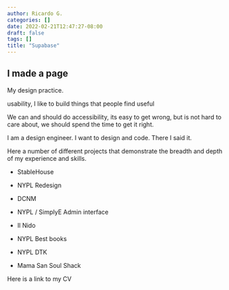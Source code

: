 ```yaml
---
author: Ricardo G.
categories: []
date: 2022-02-21T12:47:27-08:00
draft: false
tags: []
title: "Supabase"
---
```

## I made a page

My design practice.

usability, I like to build things that people find useful

We can and should do accessibility, its easy to get wrong, but is not hard to care about, we should spend the time to get it right.

I am a design engineer. I want to design and code. There I said it.

Here a number of different projects that demonstrate the breadth and depth of my experience and skills.

- StableHouse

- NYPL Redesign

- DCNM

- NYPL / SimplyE Admin interface

- Il Nido

- NYPL Best books

- NYPL DTK

- Mama San Soul Shack

Here is a link to my CV
